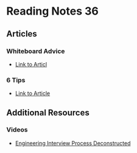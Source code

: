 # Reading Notes 36  

## Articles  

### Whiteboard Advice  
* [Link to Articl](https://hackernoon.com/the-best-whiteboard-interview-advice-i-ever-received-3ebbfa72e4a)  

### 6 Tips  
* [Link to Article](https://blog.usejournal.com/6-tips-to-ace-a-whiteboard-programming-interview-f06c1b378bc6)  

## Additional Resources  
### Videos
* [Engineering Interview Process Deconstructed](https://www.youtube.com/watch?v=KdXAUst8bdo)  